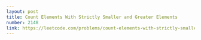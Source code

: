 ```yaml
---
layout: post
title: Count Elements With Strictly Smaller and Greater Elements 
number: 2148
link: https://leetcode.com/problems/count-elements-with-strictly-smaller-and-greater-elements
---
```

